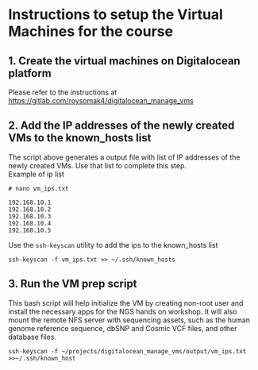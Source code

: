 # Instructions to setup the Virtual Machines for the course

## 1. Create the virtual machines on Digitalocean platform

Please refer to the instructions at https://gitlab.com/roysomak4/digitalocean_manage_vms

## 2. Add the IP addresses of the newly created VMs to the known_hosts list

The script above generates a output file with list of IP addresses of the newly created VMs. Use that list to complete this step.  
Example of ip list

```
# nano vm_ips.txt

192.168.10.1
192.168.10.2
192.168.10.3
192.168.10.4
192.168.10.5
```

Use the `ssh-keyscan` utility to add the ips to the known_hosts list

```
ssh-keyscan -f vm_ips.txt >> ~/.ssh/known_hosts
```

## 3. Run the VM prep script

This bash script will help initialize the VM by creating non-root user and install the necessary apps for the NGS hands on workshop. It will also mount the remote NFS server with sequencing assets, such as the human genome reference sequence, dbSNP and Cosmic VCF files, and other database files.

```
ssh-keyscan -f ~/projects/digitalocean_manage_vms/output/vm_ips.txt >>~/.ssh/known_host


```

